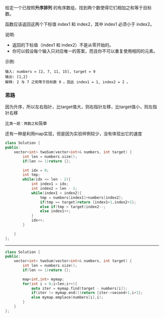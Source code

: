 给定一个已按照**升序排列** 的有序数组，找到两个数使得它们相加之和等于目标数。

函数应该返回这两个下标值 index1 和 index2，其中 index1 必须小于 index2。

说明:

- 返回的下标值（index1 和 index2）不是从零开始的。
- 你可以假设每个输入只对应唯一的答案，而且你不可以重复使用相同的元素。

示例:
```
输入: numbers = [2, 7, 11, 15], target = 9
输出: [1,2]
解释: 2 与 7 之和等于目标数 9 。因此 index1 = 1, index2 = 2 。
```

### 思路

因为升序，所以左右指针，比target值大，则右指针左移，比target值小，则左指针右移

比`第一题：两数之和`简单

还有一种是利用map实现，但是因为实验样例较少，没有体现出它的速度

```CPP
class Solution {
public:
    vector<int> twoSum(vector<int>& numbers, int target) {
        int len = numbers.size();
        if(len <= 1)return {};
           
        int idx = 0;
        int tmp;
        while(idx <= len - 2){
            int index1 = idx;
            int index2 = len - 1;
            while(index1 < index2){
                tmp = numbers[index1]+numbers[index2];
                if(tmp == target)return {index1+1,index2+1};
                else if(tmp > target)index2--;
                else index1++;
            }
            idx++;
        }
        
    }
};
```
-----------------
```CPP
class Solution {
public:
    vector<int> twoSum(vector<int>& numbers, int target) {
        int len = numbers.size();
        if(len <= 1)return {};
           
        map<int,int> mymap;
        for(int i = 0;i<len;i++){
            auto iter = mymap.find(target - numbers[i]);
            if(iter != mymap.end())return {iter->second+1,i+1};
            else mymap.emplace(numbers[i],i);
        }
    }
};

```
